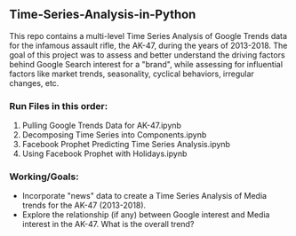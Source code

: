 ## Time-Series-Analysis-in-Python
This repo contains a multi-level Time Series Analysis of Google Trends data for the infamous assault rifle, the AK-47, during the years of 2013-2018. The goal of this project was to assess and better understand the driving factors behind Google Search interest for a "brand", while assessing for influential factors like market trends, seasonality, cyclical behaviors, irregular changes, etc.

### Run Files in this order:
  1. Pulling Google Trends Data for AK-47.ipynb
  2. Decomposing Time Series into Components.ipynb
  3. Facebook Prophet Predicting Time Series Analysis.ipynb
  4. Using Facebook Prophet with Holidays.ipynb
  
### Working/Goals:
  * Incorporate "news" data to create a Time Series Analysis of Media trends for the AK-47 (2013-2018).
  * Explore the relationship (if any) between Google interest and Media interest in the AK-47. What is the overall trend?
